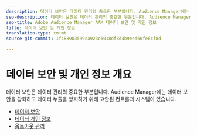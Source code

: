```yaml
---
description: 데이터 보안은 데이터 관리의 중요한 부분입니다. Audience Manager에는 데이터 보안을 강화하고 데이터 누출을 방지하기 위해 고안된 컨트롤과 시스템이 있습니다.
seo-description: 데이터 보안은 데이터 관리의 중요한 부분입니다. Audience Manager에는 데이터 보안을 강화하고 데이터 누출을 방지하기 위해 고안된 컨트롤과 시스템이 있습니다.
seo-title: Adobe Audience Manager AAM 데이터 보안 및 개인 정보
title: 데이터 보안 및 개인 정보
translation-type: tm+mt
source-git-commit: 1f488983599ca923c6018df8d4b9eed60fe6cf8d

---
```



# 데이터 보안 및 개인 정보 개요

데이터 보안은 데이터 관리의 중요한 부분입니다. Audience Manager에는 데이터 보안을 강화하고 데이터 누출을 방지하기 위해 고안된 컨트롤과 시스템이 있습니다.

+ [데이터 보안](data-security.md)
+ [데이터 개인 정보](data-privacy.md)
+ [옵트아웃 관리](opt-out-management.md)